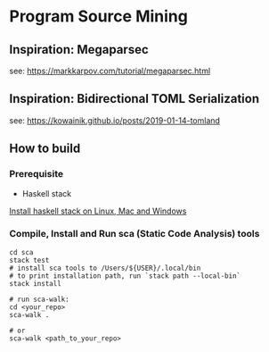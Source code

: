 # Program Source Mining

## Inspiration: Megaparsec

see: <https://markkarpov.com/tutorial/megaparsec.html>

## Inspiration: Bidirectional TOML Serialization

see: <https://kowainik.github.io/posts/2019-01-14-tomland>


## How to build

### Prerequisite

- Haskell stack

[Install haskell stack on Linux, Mac and Windows](https://docs.haskellstack.org/en/stable/install_and_upgrade/)

### Compile, Install and Run sca (Static Code Analysis) tools

```shell
cd sca
stack test
# install sca tools to /Users/${USER}/.local/bin
# to print installation path, run `stack path --local-bin`
stack install

# run sca-walk:
cd <your_repo>
sca-walk .

# or
sca-walk <path_to_your_repo>
```
